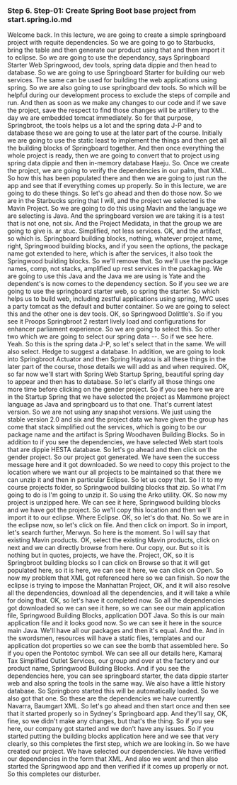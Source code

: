 
### Step 6. Step-01: Create Spring Boot base project from start.spring.io.md
Welcome back. In this lecture, we are going to create a simple springboard project with requite dependencies. So we are going to go to Starbucks, bring the table and then generate our product using that and then import it to eclipse. So we are going to use the dependancy, says Springboard Starter Web Springwood, dev tools, spring data dippie and then head to database. So we are going to use Springboard Starter for building our web services. The same can be used for building the web applications using spring. So we are also going to use springboard dev tools. So which will be helpful during our development process to exclude the steps of compile and run. And then as soon as we make any changes to our code and if we save the project, save the respect to find those changes will be artillery to the day we are embedded tomcat immediately. So for that purpose, Springbroot, the tools helps us a lot and the spring data J-P and to database these we are going to use at the later part of the course. Initially we are going to use the static least to implement the things and then get all the building blocks of Springboard together. And then once everything the whole project is ready, then we are going to convert that to project using spring data dippie and then in-memory database Haeju. So. Once we create the project, we are going to verify the dependencies in our palm, that XML. So how this has been populated there and then we are going to just run the app and see that if everything comes up properly. So in this lecture, we are going to do these things. So let's go ahead and then do those now. So we are in the Starbucks spring that I will, and the project we selected is the Mavin Project. So we are going to do this using Mavin and the language we are selecting is Java. And the springboard version we are taking it is a test that is not one, not six. And the Project Medidata, in that the group we are going to give is.
ar stuc. Simplified, not less services. OK, and the artifact, so which is. Springboard building blocks, nothing, whatever project name, right, Springwood building blocks, and if you seen the options, the package name got extended to here, which is after the services, it also took the Springwood building blocks. So we'll remove that. So we'll use the package names, comp, not stacks, amplified up rest services in the packaging. We are going to use this Java and the Java we are using is Yate and the dependent's is now comes to the dependency section. So if you see we are going to use the springboard starter web, so spring the starter. So which helps us to build web, including zestful applications using spring, MVC uses a party tomcat as the default and butter container. So we are going to select this and the other one is dev tools. OK, so Springwood Dolittle's. So if you see it Proops Springbroot 2 restart lively load and configurations for enhancer parliament experience. So we are going to select this. So other two which we are going to select our spring data --. So if we see here. Yeah. So this is the spring data J-P, so let's select that in the same. We will also select. Hedge to suggest a database. In addition, we are going to look into Springbroot Actuator and then Spring Hayatou is all these things in the later part of the course, those details we will add as and when required. OK, so far now we'll start with Spring Web Startup Spring, beautiful spring day to appear and then has to database. So let's clarify all those things one more time before clicking on the gender project. So if you see here we are in the Startup Spring that we have selected the project as Mammone project language as Java and springboard us to that one. That's current latest version. So we are not using any snapshot versions. We just using the stable version 2.0 and six and the project data we have given the group has come that stack simplified out the services, which is going to be our package name and the artifact is Spring Woodhaven Building Blocks. So in addition to if you see the dependencies, we have selected Web start tools that are dippie HESTA database. So let's go ahead and then click on the gender project. So our project got generated. We have seen the success message here and it got downloaded. So we need to copy this project to the location where we want our all projects to be maintained so that there we can unzip it and then in particular Eclipse. So let us copy that. So I it to my course projects folder, so Springwood building blocks that zip. So what I'm going to do is I'm going to unzip it. So using the Arko utility. OK. So now my project is unzipped here. We can see it here, Springwood building blocks and we have got the project. So we'll copy this location and then we'll import it to our eclipse. Where Eclipse. OK, so let's do that. No. So we are in the eclipse now, so let's click on file. And then click on import. So in import, let's search further, Merwyn. So here is the moment. So I will say that existing Mavin products. OK, select the existing Mavin products, click on next and we can directly browse from here. Our copy, our. But so it is nothing but in quotes, projects, we have the. Project, OK, so it is Springbroot building blocks so I can click on Browse so that it will get populated here, so it is here, we can see it here, we can click on Open. So now my problem that XML got referenced here so we can finish. So now the eclipse is trying to impose the Manhattan Project, OK, and it will also resolve all the dependencies, download all the dependencies, and it will take a while for doing that. OK, so let's have it completed now. So all the dependencies got downloaded so we can see it here, so we can see our main application file, Springwood Building Blocks, application DOT Java. So this is our main application file and it looks good now. So we can see it here in the source main Java. We'll have all our packages and then it's equal. And the. And in the swordsmen, resources will have a static files, templates and our application dot properties so we can see the bomb that assembled here. So if you open the Pontotoc symbol. We can see all our details here, Kamaraj Tax Simplified Outlet Services, our group and over at the factory and our product name, Springwood Building Blocks. And if you see the dependencies here, you can see springboard starter, the data dippie starter web and also spring the tools in the same way. We also have a little history database. So Springboro started this will be automatically loaded. So we also got that one. So these are the dependencies we have currently Navarra, Baumgart XML. So let's go ahead and then start once and then see that it started properly so in Sydney's Springboard app. And they'll say, OK, fine, so we didn't make any changes, but that's the thing. So if you see here, our company got started and we don't have any issues. So if you started putting the building blocks application here and we see that very clearly, so this completes the first step, which we are looking in. So we have created our project. We have selected our dependencies. We have verified our dependencies in the form that XML. And also we went and then also started the Springwood app and then verified if it comes up properly or not. So this completes our disturber.    
